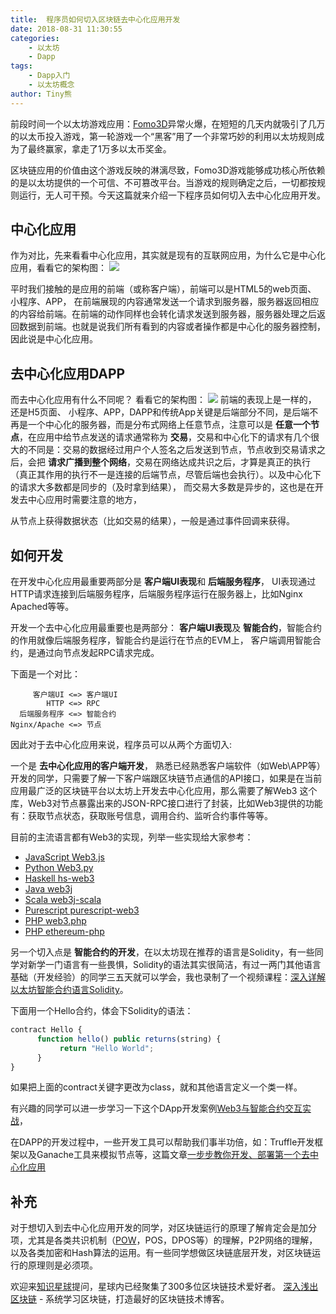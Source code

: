 ```yaml
---
title:  程序员如何切入区块链去中心化应用开发
date: 2018-08-31 11:30:55
categories: 
    - 以太坊
    - Dapp
tags:
    - Dapp入门
    - 以太坊概念
author: Tiny熊
---
```


前段时间一个以太坊游戏应用：[Fomo3D](http://exitscam.me/play)异常火爆，在短短的几天内就吸引了几万的以太币投入游戏，第一轮游戏一个“黑客”用了一个非常巧妙的利用以太坊规则成为了最终赢家，拿走了1万多以太币奖金。

区块链应用的价值由这个游戏反映的淋漓尽致，Fomo3D游戏能够成功核心所依赖的是以太坊提供的一个可信、不可篡改平台。当游戏的规则确定之后，一切都按规则运行，无人可干预。今天这篇就来介绍一下程序员如何切入去中心化应用开发。

<!-- more -->

## 中心化应用

作为对比，先来看看中心化应用，其实就是现有的互联网应用，为什么它是中心化应用，看看它的架构图：
![](/images/capp.jpg)

平时我们接触的是应用的前端（或称客户端），前端可以是HTML5的web页面、 小程序、APP， 在前端展现的内容通常发送一个请求到服务器，服务器返回相应的内容给前端。在前端的动作同样也会转化请求发送到服务器，服务器处理之后返回数据到前端。也就是说我们所有看到的内容或者操作都是中心化的服务器控制，因此说是中心化应用。


## 去中心化应用DAPP

而去中心化应用有什么不同呢？ 看看它的架构图：
![](/images/dapp.jpg)
前端的表现上是一样的， 还是H5页面、 小程序、APP，DAPP和传统App关键是后端部分不同，是后端不再是一个中心化的服务器，而是分布式网络上任意节点，注意可以是 **任意一个节点**，在应用中给节点发送的请求通常称为 **交易**，交易和中心化下的请求有几个很大的不同是：交易的数据经过用户个人签名之后发送到节点，节点收到交易请求之后，会把 **请求广播到整个网络**，交易在网络达成共识之后，才算是真正的执行（真正其作用的执行不一是连接的后端节点，尽管后端也会执行）。以及中心化下的请求大多数都是同步的（及时拿到结果）， 而交易大多数是异步的，这也是在开发去中心应用时需要注意的地方，

从节点上获得数据状态（比如交易的结果），一般是通过事件回调来获得。

## 如何开发

在开发中心化应用最重要两部分是 **客户端UI表现**和 **后端服务程序**， UI表现通过HTTP请求连接到后端服务程序，后端服务程序运行在服务器上，比如Nginx Apached等等。

开发一个去中心化应用最重要也是两部分： **客户端UI表现**及 **智能合约**，智能合约的作用就像后端服务程序，智能合约是运行在节点的EVM上， 客户端调用智能合约，是通过向节点发起RPC请求完成。

下面是一个对比：

         客户端UI <=> 客户端UI 
            HTTP <=> RPC
      后端服务程序 <=> 智能合约
    Nginx/Apache <=> 节点

因此对于去中心化应用来说，程序员可以从两个方面切入:

一个是 **去中心化应用的客户端开发**， 熟悉已经熟悉客户端软件（如Web\APP等）开发的同学，只需要了解一下客户端跟区块链节点通信的API接口，如果是在当前应用最广泛的区块链平台以太坊上开发去中心化应用，那么需要了解Web3
这个库，Web3对节点暴露出来的JSON-RPC接口进行了封装，比如Web3提供的功能有：获取节点状态，获取账号信息，调用合约、监听合约事件等等。

目前的主流语言都有Web3的实现，列举一些实现给大家参考：
* [JavaScript Web3.js](https://github.com/ethereum/web3.js)
* [Python Web3.py](https://github.com/ethereum/web3.py)
* [Haskell hs-web3](https://github.com/airalab/hs-web3)
* [Java web3j](https://github.com/web3j/web3j)
* [Scala web3j-scala](https://github.com/mslinn/web3j-scala)
* [Purescript purescript-web3](https://github.com/f-o-a-m/purescript-web3)
* [PHP web3.php](https://github.com/sc0Vu/web3.php)
* [PHP ethereum-php](https://github.com/digitaldonkey/ethereum-php)
 
另一个切入点是 **智能合约的开发**，在以太坊现在推荐的语言是Solidity，有一些同学对新学一门语言有一些畏惧，Solidity的语法其实很简洁，有过一两门其他语言基础（开发经验）的同学三五天就可以学会，我也录制了一个视频课程：[深入详解以太坊智能合约语言Solidity](https://wiki.learnblockchain.cn/course/solidity.html)。

下面用一个Hello合约，体会下Solidity的语法：

```js
contract Hello {
      function hello() public returns(string) {
           return "Hello World"; 
      }
}
```

如果把上面的contract关键字更改为class，就和其他语言定义一个类一样。

有兴趣的同学可以进一步学习一下这个DApp开发案例[Web3与智能合约交互实战](https://learnblockchain.cn/2018/04/15/web3-html/)，

在DAPP的开发过程中，一些开发工具可以帮助我们事半功倍，如：Truffle开发框架以及Ganache工具来模拟节点等，这篇文章[一步步教你开发、部署第一个去中心化应用](https://learnblockchain.cn/2018/01/12/first-dapp/)



## 补充

对于想切入到去中心化应用开发的同学，对区块链运行的原理了解肯定会是加分项，尤其是各类共识机制（[POW](https://learnblockchain.cn/2017/11/04/bitcoin-pow/)，POS，DPOS等）的理解，P2P网络的理解，以及各类加密和Hash算法的运用。有一些同学想做区块链底层开发，对区块链运行的原理则是必须项。


欢迎来[知识星球](https://t.xiaomiquan.com/RfAu7uj)提问，星球内已经聚集了300多位区块链技术爱好者。
[深入浅出区块链](https://learnblockchain.cn/) - 系统学习区块链，打造最好的区块链技术博客。


